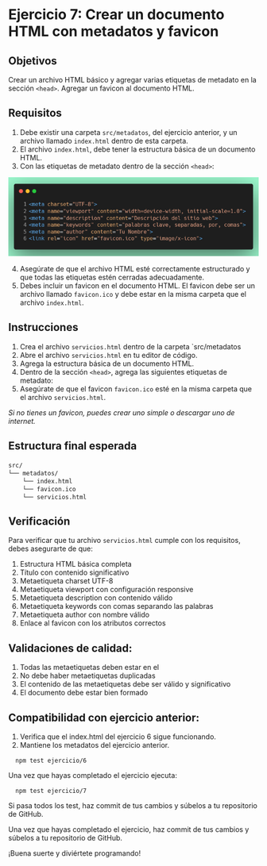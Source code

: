 # Ejercicio 7: Crear un documento HTML con metadatos y favicon

## Objetivos
Crear un archivo HTML básico y agregar varias etiquetas de metadato en la sección `<head>`. Agregar un favicon al documento HTML.

## Requisitos

1. Debe existir una carpeta `src/metadatos`, del ejercicio anterior, y un archivo llamado `index.html` dentro de esta carpeta.
2. El archivo `index.html`, debe tener la estructura básica de un documento HTML.
3. Con las etiquetas de metadato dentro de la sección `<head>`:

![Metadatos](img/metadatos2.png)

4. Asegúrate de que el archivo HTML esté correctamente estructurado y que todas las etiquetas estén cerradas adecuadamente.
5. Debes incluir un favicon en el documento HTML. El favicon debe ser un archivo llamado `favicon.ico` y debe estar en la misma carpeta que el archivo `index.html`.

## Instrucciones
1. Crea el archivo `servicios.html` dentro de la carpeta `src/metadatos
2. Abre el archivo `servicios.html` en tu editor de código. 
3. Agrega la estructura básica de un documento HTML.
4. Dentro de la sección `<head>`, agrega las siguientes etiquetas de metadato:
5. Asegúrate de que el favicon `favicon.ico` esté en la misma carpeta que el archivo `servicios.html`. 

*Si no tienes un favicon, puedes crear uno simple o descargar uno de internet.*

## Estructura final esperada

```
src/
└── metadatos/
    └── index.html
    └── favicon.ico
    └── servicios.html
```

## Verificación

Para verificar que tu archivo `servicios.html` cumple con los requisitos, debes asegurarte de que:

   1. Estructura HTML básica completa
   2. Título con contenido significativo
   3. Metaetiqueta charset UTF-8
   4. Metaetiqueta viewport con configuración responsive
   5. Metaetiqueta description con contenido válido
   6. Metaetiqueta keywords con comas separando las palabras
   7. Metaetiqueta author con nombre válido
   8. Enlace al favicon con los atributos correctos

## Validaciones de calidad:

   1. Todas las metaetiquetas deben estar en el <head>
   2. No debe haber metaetiquetas duplicadas
   3. El contenido de las metaetiquetas debe ser válido y significativo
   4. El documento debe estar bien formado

## Compatibilidad con ejercicio anterior:

   1. Verifica que el index.html del ejercicio 6 sigue funcionando.
   2.  Mantiene los metadatos del ejercicio anterior.
``` npm
  npm test ejercicio/6
```

Una vez que hayas completado el ejercicio ejecuta:
``` npm
  npm test ejercicio/7
```
Si pasa todos los test, haz commit de tus cambios y súbelos a tu repositorio de GitHub.  

Una vez que hayas completado el ejercicio, haz commit de tus cambios y súbelos a tu repositorio de GitHub.

¡Buena suerte y diviértete programando!

